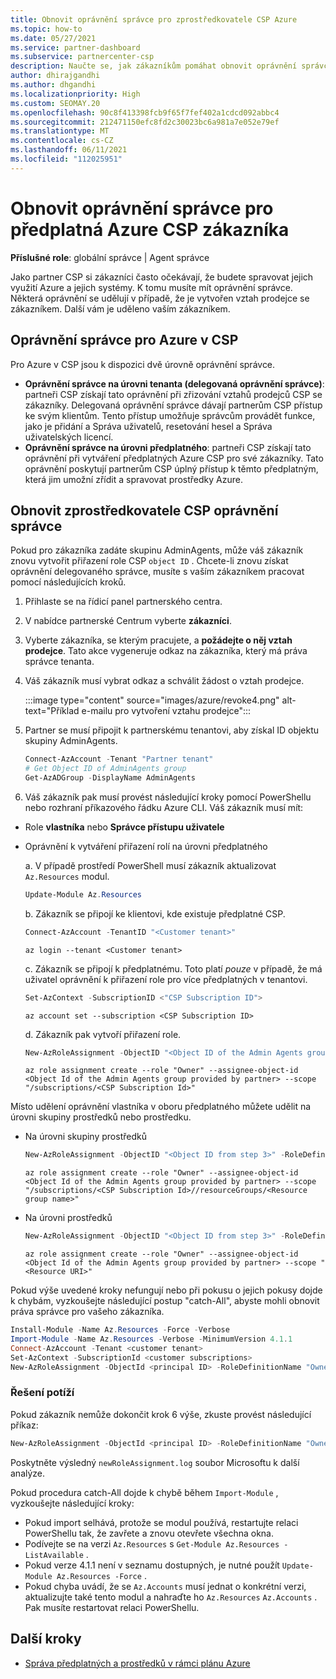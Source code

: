 ```yaml
---
title: Obnovit oprávnění správce pro zprostředkovatele CSP Azure
ms.topic: how-to
ms.date: 05/27/2021
ms.service: partner-dashboard
ms.subservice: partnercenter-csp
description: Naučte se, jak zákazníkům pomáhat obnovit oprávnění správce partnera, aby partner mohl spravovat předplatná Azure CSP zákazníka.
author: dhirajgandhi
ms.author: dhgandhi
ms.localizationpriority: High
ms.custom: SEOMAY.20
ms.openlocfilehash: 90c8f413398fcb9f65f7fef402a1cdcd092abbc4
ms.sourcegitcommit: 212471150efc8fd2c30023bc6a981a7e052e79ef
ms.translationtype: MT
ms.contentlocale: cs-CZ
ms.lasthandoff: 06/11/2021
ms.locfileid: "112025951"
---
```

# <a name="reinstate-admin-privileges-for-a-customers-azure-csp-subscriptions"></a>Obnovit oprávnění správce pro předplatná Azure CSP zákazníka  

**Příslušné role**: globální správce | Agent správce

Jako partner CSP si zákazníci často očekávají, že budete spravovat jejich využití Azure a jejich systémy. K tomu musíte mít oprávnění správce. Některá oprávnění se udělují v případě, že je vytvořen vztah prodejce se zákazníkem. Další vám je uděleno vaším zákazníkem.

## <a name="admin-privileges-for-azure-in-csp"></a>Oprávnění správce pro Azure v CSP

Pro Azure v CSP jsou k dispozici dvě úrovně oprávnění správce.

- **Oprávnění správce na úrovni tenanta (delegovaná oprávnění správce)**: partneři CSP získají tato oprávnění při zřizování vztahů prodejců CSP se zákazníky. Delegovaná oprávnění správce dávají partnerům CSP přístup ke svým klientům. Tento přístup umožňuje správcům provádět funkce, jako je přidání a Správa uživatelů, resetování hesel a Správa uživatelských licencí.
- **Oprávnění správce na úrovni předplatného**: partneři CSP získají tato oprávnění při vytváření předplatných Azure CSP pro své zákazníky. Tato oprávnění poskytují partnerům CSP úplný přístup k těmto předplatným, která jim umožní zřídit a spravovat prostředky Azure.

## <a name="reinstate-csp-a-partners-admin-privileges"></a>Obnovit zprostředkovatele CSP oprávnění správce

Pokud pro zákazníka zadáte skupinu AdminAgents, může váš zákazník znovu vytvořit přiřazení role CSP `object ID` . Chcete-li znovu získat oprávnění delegovaného správce, musíte s vaším zákazníkem pracovat pomocí následujících kroků.

1. Přihlaste se na řídicí panel partnerského centra.

2. V nabídce partnerské Centrum vyberte **zákazníci**.

3. Vyberte zákazníka, se kterým pracujete, a **požádejte o něj vztah prodejce**. Tato akce vygeneruje odkaz na zákazníka, který má práva správce tenanta.

4. Váš zákazník musí vybrat odkaz a schválit žádost o vztah prodejce.

   :::image type="content" source="images/azure/revoke4.png" alt-text="Příklad e-mailu pro vytvoření vztahu prodejce":::

5. Partner se musí připojit k partnerskému tenantovi, aby získal ID objektu skupiny AdminAgents.
  
   ```powershell
   Connect-AzAccount -Tenant "Partner tenant"
   # Get Object ID of AdminAgents group
   Get-AzADGroup -DisplayName AdminAgents
   ```

6. Váš zákazník pak musí provést následující kroky pomocí PowerShellu nebo rozhraní příkazového řádku Azure CLI. Váš zákazník musí mít:

- Role **vlastníka** nebo **Správce přístupu uživatele** 
- Oprávnění k vytváření přiřazení rolí na úrovni předplatného

   a. V případě prostředí PowerShell musí zákazník aktualizovat `Az.Resources` modul.
   ```powershell
   Update-Module Az.Resources
   ```

   b. Zákazník se připojí ke klientovi, kde existuje předplatné CSP.
   ```powershell
   Connect-AzAccount -TenantID "<Customer tenant>"
   ```
   ```azurecli
   az login --tenant <Customer tenant>
   ```

   c. Zákazník se připojí k předplatnému. Toto platí *pouze* v případě, že má uživatel oprávnění k přiřazení role pro více předplatných v tenantovi.

   ```powershell
   Set-AzContext -SubscriptionID <"CSP Subscription ID">
   ```
   ```azurecli
   az account set --subscription <CSP Subscription ID>
   ```

   d. Zákazník pak vytvoří přiřazení role.
    
   ```powershell
   New-AzRoleAssignment -ObjectID "<Object ID of the Admin Agents group provided by partner>" -RoleDefinitionName "Owner" -Scope "/subscriptions/'<CSP subscription ID>'"
   ```
   ```azurecli
   az role assignment create --role "Owner" --assignee-object-id <Object Id of the Admin Agents group provided by partner> --scope "/subscriptions/<CSP Subscription Id>"
   ```

Místo udělení oprávnění vlastníka v oboru předplatného můžete udělit na úrovni skupiny prostředků nebo prostředku. 

- Na úrovni skupiny prostředků

   ```powershell
   New-AzRoleAssignment -ObjectID "<Object ID from step 3>" -RoleDefinitionName Owner -Scope "/subscriptions/'SubscriptionID of CSP subscription'/resourceGroups/'Resource group name'"
   ```
   ```azurecli
   az role assignment create --role "Owner" --assignee-object-id <Object Id of the Admin Agents group provided by partner> --scope "/subscriptions/<CSP Subscription Id>//resourceGroups/<Resource group name>"
   ```

- Na úrovni prostředků

   ```powershell
   New-AzRoleAssignment -ObjectID "<Object ID from step 3>" -RoleDefinitionName Owner -Scope "<Resource URI>"
   ```
   ```azurecli
   az role assignment create --role "Owner" --assignee-object-id <Object Id of the Admin Agents group provided by partner> --scope "<Resource URI>"
   ```

Pokud výše uvedené kroky nefungují nebo při pokusu o jejich pokusy dojde k chybám, vyzkoušejte následující postup "catch-All", abyste mohli obnovit práva správce pro vašeho zákazníka.

```powershell
Install-Module -Name Az.Resources -Force -Verbose
Import-Module -Name Az.Resources -Verbose -MinimumVersion 4.1.1
Connect-AzAccount -Tenant <customer tenant>
Set-AzContext -SubscriptionId <customer subscriptions>
New-AzRoleAssignment -ObjectId <principal ID> -RoleDefinitionName "Owner" -Scope "/subscriptions/<customer subscription>" -ObjectType "ForeignGroup"
```

### <a name="troubleshooting"></a>Řešení potíží

Pokud zákazník nemůže dokončit krok 6 výše, zkuste provést následující příkaz:

```powershell
New-AzRoleAssignment -ObjectId <principal ID> -RoleDefinitionName "Owner" -Scope "/subscriptions/<costumer subscription>" -ObjectType "ForeignGroup" -Debug > newRoleAssignment.log
```

Poskytněte výsledný `newRoleAssignment.log` soubor Microsoftu k další analýze.

Pokud procedura catch-All dojde k chybě během `Import-Module` , vyzkoušejte následující kroky:
- Pokud import selhává, protože se modul používá, restartujte relaci PowerShellu tak, že zavřete a znovu otevřete všechna okna.
- Podívejte se na verzi `Az.Resources` s `Get-Module Az.Resources -ListAvailable` .
- Pokud verze 4.1.1 není v seznamu dostupných, je nutné použít `Update-Module Az.Resources -Force` .
- Pokud chyba uvádí, že se `Az.Accounts` musí jednat o konkrétní verzi, aktualizujte také tento modul a nahraďte ho `Az.Resources` `Az.Accounts` . Pak musíte restartovat relaci PowerShellu.


## <a name="next-steps"></a>Další kroky

- [Správa předplatných a prostředků v rámci plánu Azure](azure-plan-manage.md)
